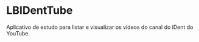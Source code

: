 # LBIDentTube

Aplicativo de estudo para listar e visualizar os vídeos do canal do iDent do YouTube.
